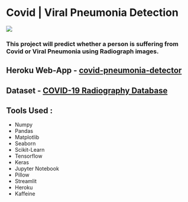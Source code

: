 # Covid | Viral Pneumonia Detection

![](https://policyoptions.irpp.org/wp-content/uploads/sites/2/2020/07/Facebook-WHO%E2%80%99s-COVID-19-Technology-Access-Pool-deserves-Canada%E2%80%99s-support.jpg)

### This project will predict whether a person is suffering from Covid or Viral Pneumonia using Radiograph images.

## Heroku Web-App - [covid-pneumonia-detector](https://pneumonia-covid-detector.herokuapp.com/)

## Dataset - [COVID-19 Radiography Database](https://www.kaggle.com/tawsifurrahman/covid19-radiography-database)
## Tools Used :
* Numpy
* Pandas
* Matplotlib
* Seaborn
* Scikit-Learn
* Tensorflow
* Keras
* Jupyter Notebook
* Pillow
* Streamlit
* Heroku
* Kaffeine
